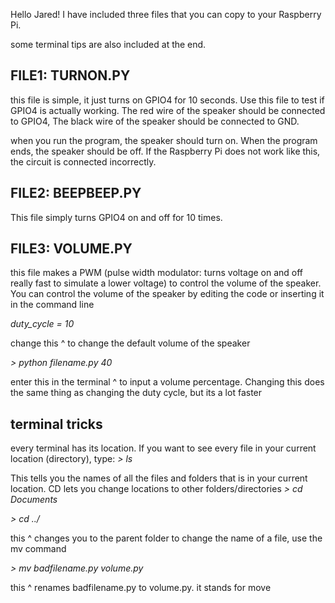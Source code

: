 Hello Jared! 
I have included three files that you can copy to your Raspberry Pi.

some terminal tips are also included at the end.

## FILE1: TURNON.PY

this file is simple, it just turns on GPIO4 for 10 seconds. Use this file to test if GPIO4 is actually working.
The red wire of the speaker should be connected to GPIO4, The black wire of the speaker should be connected to GND.

when you run the program, the speaker should turn on. When the program ends, the speaker should be off. If the Raspberry Pi does not work like this, the circuit is connected incorrectly.

## FILE2: BEEPBEEP.PY

This file simply turns GPIO4 on and off for 10 times.

## FILE3: VOLUME.PY

this file makes a PWM (pulse width modulator: turns voltage on and off really fast to simulate a lower voltage) to control the volume of the speaker.
You can control the volume of the speaker by editing the code or inserting it in the command line

*duty_cycle = 10*

change this ^ to change the default volume of the speaker

*> python filename.py 40*

enter this in the terminal ^ to input a volume percentage. Changing this does the same thing as changing the duty cycle, but its a lot faster

## terminal tricks

every terminal has its location. If you want to see every file in your current location (directory), type: 
*> ls*

This tells you the names of all the files and folders that is in your current location. 
CD lets you change locations to other folders/directories
*> cd Documents*

*> cd ../*

this ^ changes you to the parent folder
to change the name of a file, use the mv command

*> mv badfilename.py volume.py*

this ^ renames badfilename.py to volume.py. it stands for move
